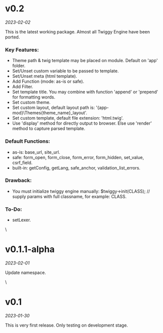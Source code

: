 # v0.2
_2023-02-02_

This is the latest working package.
Almost all Twiggy Engine have been ported.

### Key Features:
* Theme path & twig template may be placed on module. Default on 'app' folder.
* Set/Unset custom variable to be passed to template.
* Set/Unset meta (html template).
* Add Function (mode: as-is or safe).
* Add Filter.
* Set template title. You may combine with function 'append' or 'prepend' for formatting words.
* Set custom theme.
* Set custom layout, default layout path is: '{app-mod}\Themes{theme_name}_layout'.
* Set custom template, default file extension: 'html.twig'.
* Use 'display' method for directly output to browser. Else use 'render' method to capture parsed template.

### Default Functions:
* as-is: base_url, site_url.
* safe: form_open, form_close, form_error, form_hidden, set_value, csrf_field.
* built-in: getConfig, getLang, safe_anchor, validation_list_errors.

### Drawback:
* You must initialize twiggy engine manually: $twiggy->init(CLASS); // supply params with full classname, for example: CLASS.

### To-Do:
* setLexer.


\
# v0.1.1-alpha
_2023-02-01_

Update namespace.


\
# v0.1
_2023-01-30_

This is very first release.
Only testing on development stage.
